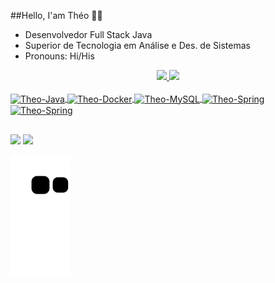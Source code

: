  ##Hello, I'am Théo 🏳️‍⚧️
- Desenvolvedor Full Stack Java
- Superior de Tecnologia em Análise e Des. de Sistemas
- Pronouns: Hi/His

<div align="center">
  <a href="https://github.com/theonnogueira">
  <img height="180em" src="https://github-readme-stats.vercel.app/api?username=theonnogueira&show_icons=true&theme=discord_old_blurple&include_all_commits=true&count_private=true"/>
  <img height="180em" src="https://github-readme-stats.vercel.app/api/top-langs/?username=theonnogueira&layout=compact&langs_count=7&theme=discord_old_blurple"/>
</div>
  
  <div style="display: inline_block"><br>
  <img align="center" alt="Theo-Java" height="50" width="50" src="https://cdn.jsdelivr.net/gh/devicons/devicon/icons/java/java-original.svg">
   
  <img align="center" alt="Theo-Docker" height="50" width="50" src="https://cdn.jsdelivr.net/gh/devicons/devicon/icons/docker/docker-original-wordmark.svg">
   
  <img align="center" alt="Theo-MySQL" height="70" width="50" src="https://cdn.jsdelivr.net/gh/devicons/devicon/icons/mysql/mysql-original-wordmark.svg" />
   
   <img align="center" alt="Theo-Spring" height="70" width="50" src="https://cdn.jsdelivr.net/gh/devicons/devicon/icons/spring/spring-original-wordmark.svg" />
   
   <img align="center" alt="Theo-Spring" height="70" width="50" src="https://cdn.jsdelivr.net/gh/devicons/devicon/icons/angularjs/angularjs-plain.svg" />
           
          

##
</div>
  
  <div> 
  <a href = "mailto:thheonnogueira@gmail.com"><img src="https://img.shields.io/badge/-Gmail-%23333?style=for-the-badge&logo=gmail&logoColor=white" target="_blank"></a>
  <a href="https://www.linkedin.com/in/théo-nogueira-dev-tecno400725208" target="_blank"><img src="https://img.shields.io/badge/-LinkedIn-%230077B5?style=for-the-badge&logo=linkedin&logoColor=white" target="_blank"></a> 
 
  ![Snake animation](https://github.com/rafaballerini/rafaballerini/blob/output/github-contribution-grid-snake.svg)
 
</div>

          




